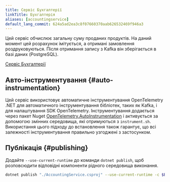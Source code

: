 ```yaml
---
title: Сервіс Бухгалтерії
linkTitle: Бухгалтерія
aliases: [accountingservice]
default_lang_commit: 624a5ad2ea3c8f07660370aab626532469f946a3
---
```


Цей сервіс обчислює загальну суму проданих продуктів. На даний момент цей розрахунок імітується, а отримані замовлення роздруковуються. Після отримання запису з Kafka він зберігається в базі даних (PostgreSQL).

[Сервіс Бухгалтерії](https://github.com/open-telemetry/opentelemetry-demo/blob/main/src/accounting/)

## Авто-інструментування {#auto-instrumentation}

Цей сервіс використовує автоматичне інструментування OpenTelemetry .NET для автоматичного інструментування бібліотек, таких як Kafka, і для налаштування SDK OpenTelemetry. Інструментування додається через пакет Nuget [OpenTelemetry.AutoInstrumentation](https://www.nuget.org/packages/OpenTelemetry.AutoInstrumentation) і активується за допомогою змінних середовища, які отримуються з `instrument.sh`. Використання цього підходу до встановлення також гарантує, що всі залежності інструментування правильно узгоджені з застосунком.

## Публікація {#publishing}

Додайте `--use-current-runtime` до команди `dotnet publish`, щоб розповсюдити відповідні компоненти рідного середовища виконання.

```sh
dotnet publish "./AccountingService.csproj" --use-current-runtime -c $BUILD_CONFIGURATION -o /app/publish /p:UseAppHost=false
```
